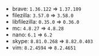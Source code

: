 - brave: `1.36.122` => `1.37.109`
- filezilla: `3.57.0` => `3.58.0`
- libfilezilla: `0.35.0` => `0.36.0`
- mc: `4.8.27` => `4.8.28`
- nano: `6.1` => `6.2`
- skype: `8.81.0.268` => `8.82.0.403`
- vim: `8.2.4594` => `8.2.4651`
